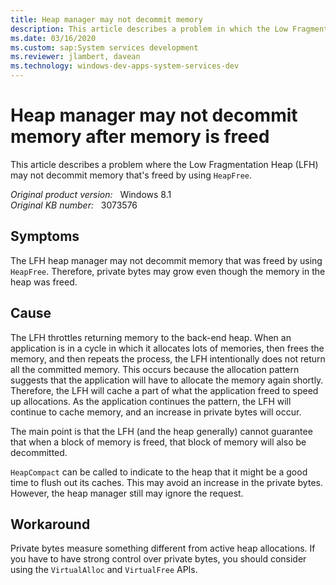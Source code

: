 ```yaml
---
title: Heap manager may not decommit memory
description: This article describes a problem in which the Low Fragmentation Heap (LFH) may not decommit memory that was freed by using HeapFree.
ms.date: 03/16/2020
ms.custom: sap:System services development
ms.reviewer: jlambert, davean
ms.technology: windows-dev-apps-system-services-dev
---
```

# Heap manager may not decommit memory after memory is freed

This article describes a problem where the Low Fragmentation Heap (LFH) may not decommit memory that's freed by using `HeapFree`.

_Original product version:_ &nbsp; Windows 8.1  
_Original KB number:_ &nbsp; 3073576

## Symptoms

The LFH heap manager may not decommit memory that was freed by using `HeapFree`. Therefore, private bytes may grow even though the memory in the heap was freed.

## Cause

The LFH throttles returning memory to the back-end heap. When an application is in a cycle in which it allocates lots of memories, then frees the memory, and then repeats the process, the LFH intentionally does not return all the committed memory. This occurs because the allocation pattern suggests that the application will have to allocate the memory again shortly. Therefore, the LFH will cache a part of what the application freed to speed up allocations. As the application continues the pattern, the LFH will continue to cache memory, and an increase in private bytes will occur.

The main point is that the LFH (and the heap generally) cannot guarantee that when a block of memory is freed, that block of memory will also be decommitted.

`HeapCompact` can be called to indicate to the heap that it might be a good time to flush out its caches. This may avoid an increase in the private bytes. However, the heap manager still may ignore the request.

## Workaround

Private bytes measure something different from active heap allocations. If you have to have strong control over private bytes, you should consider using the `VirtualAlloc` and `VirtualFree` APIs.
